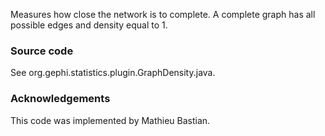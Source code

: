 Measures how close the network is to complete. A complete graph has all possible edges and density equal to 1.

### Source code

See org.gephi.statistics.plugin.GraphDensity.java.

### Acknowledgements

This code was implemented by Mathieu Bastian.